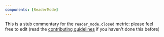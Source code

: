 ```yaml
---
components: [ReaderMode]
---
```


This is a stub commentary for the `reader_mode.closed` metric: please feel free to edit (read the
[contributing guidelines](https://github.com/mozilla/glean-annotations/blob/main/CONTRIBUTING.md)
if you haven't done this before)
